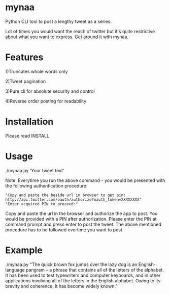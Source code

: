 mynaa
=====

Python CLI tool to post a lengthy tweet as a series. 

Lot of times you would want the reach of twitter but it's quite restrictive about what you want to express. Get around it with mynaa.

Features
========

  1)Truncates whole words only
  
  2)Tweet pagination
  
  3)Pure cli for absolute security and control
  
  4)Reverse order posting for readability

Installation
============

Please read INSTALL

Usage
=====

./mynaa.py 'Your tweet text'

Note: Everytime you run the above command - you would be presented with the following authentication procedure:

    "Copy and paste the beside url in browser to get pin: http://api.twitter.com/oauth/authorize?oauth_token=XXXXXXXX"
    "Enter acquired PIN to proceed:"

Copy and paste the url in the browser and authorize the app to post. You would be provided with a PIN after authorization. Please enter the PIN at command prompt and press enter to post the tweet. The above mentioned procedure has to be followed evertime you want to post.

Example
=======

./mynaa.py "The quick brown fox jumps over the lazy dog is an English-language pangram – a phrase that contains all of the letters of the alphabet. It has been used to test typewriters and computer keyboards, and in other applications involving all of the letters in the English alphabet. Owing to its brevity and coherence, it has become widely known."
